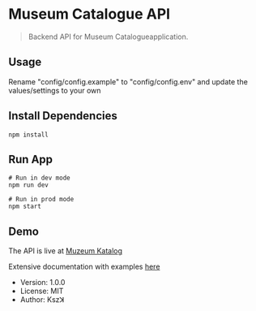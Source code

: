 # Museum Catalogue API

> Backend API for Museum Catalogueapplication.

## Usage

Rename "config/config.example" to "config/config.env" and update the values/settings to your own

## Install Dependencies

```
npm install
```

## Run App

```
# Run in dev mode
npm run dev

# Run in prod mode
npm start
```

## Demo

The API is live at [Muzeum Katalog](https://museum-be-api.herokuapp.com/)

Extensive documentation with examples [here](https://documenter.getpostman.com/view/9568011/T17CEVu4?version=latest)

- Version: 1.0.0
- License: MIT
- Author: Kszꓘ

